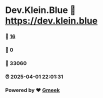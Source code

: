 # Dev.Klein.Blue :link: https://dev.klein.blue 
### :page_facing_up: [16](https://dev.klein.blue/tag.html) 
### :speech_balloon: 0 
### :hibiscus: 33060 
### :alarm_clock: 2025-04-01 22:01:31 
### Powered by :heart: [Gmeek](https://github.com/Meekdai/Gmeek)
